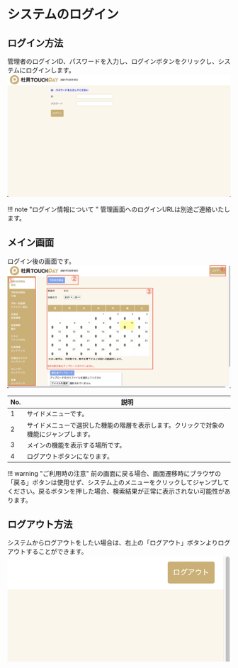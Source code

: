 # システムのログイン

## ログイン方法

管理者のログインID、パスワードを入力し、ログインボタンをクリックし、システムにログインします。
![ログイン画面](img/login/login.png)

!!! note "ログイン情報について  "
    管理画面へのログインURLは別途ご連絡いたします。

## メイン画面

ログイン後の画面です。
![メイン画面](img/login/main.png)

| No. | 説明|
| --- | --- |
| 1   | サイドメニューです。|
| 2   | サイドメニューで選択した機能の階層を表示します。クリックで対象の機能にジャンプします。|
| 3   | メインの機能を表示する場所です。|
| 4   | ログアウトボタンになります。|

!!! warning "ご利用時の注意"
    前の画面に戻る場合、画面遷移時にブラウザの「戻る」ボタンは使用せず、システム上のメニューをクリックしてジャンプしてください。戻るボタンを押した場合、検索結果が正常に表示されない可能性があります。

## ログアウト方法

システムからログアウトをしたい場合は、右上の「ログアウト」ボタンよりログアウトすることができます。
![ログアウトボタン](img/login/logout_button.png)
